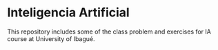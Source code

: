 # Inteligencia Artificial
This repository includes some of the class problem and exercises for IA course at University of Ibagué.
